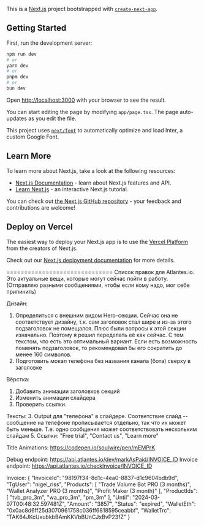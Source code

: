 This is a [Next.js](https://nextjs.org/) project bootstrapped with [`create-next-app`](https://github.com/vercel/next.js/tree/canary/packages/create-next-app).

## Getting Started

First, run the development server:

```bash
npm run dev
# or
yarn dev
# or
pnpm dev
# or
bun dev
```

Open [http://localhost:3000](http://localhost:3000) with your browser to see the result.

You can start editing the page by modifying `app/page.tsx`. The page auto-updates as you edit the file.

This project uses [`next/font`](https://nextjs.org/docs/basic-features/font-optimization) to automatically optimize and load Inter, a custom Google Font.

## Learn More

To learn more about Next.js, take a look at the following resources:

- [Next.js Documentation](https://nextjs.org/docs) - learn about Next.js features and API.
- [Learn Next.js](https://nextjs.org/learn) - an interactive Next.js tutorial.

You can check out [the Next.js GitHub repository](https://github.com/vercel/next.js/) - your feedback and contributions are welcome!

## Deploy on Vercel

The easiest way to deploy your Next.js app is to use the [Vercel Platform](https://vercel.com/new?utm_medium=default-template&filter=next.js&utm_source=create-next-app&utm_campaign=create-next-app-readme) from the creators of Next.js.

Check out our [Next.js deployment documentation](https://nextjs.org/docs/deployment) for more details.



==============================
Список правок для Atlantes.io.
Это актуальные вещи, которые могут сейчас пойти в работу.
(Отправляю разными сообщениями, чтобы если кому надо, мог себе припинить)

Дизайн:
1. Определиться с внешним видом Hero-секции.
Сейчас она не соответствует дизайну, т.к. сам заголовок стал шире и из-за этого подзаголовок не помещался. Плюс были вопросы к этой секции изначально. Поэтому я решил переделать её как сейчас. С тем текстом, что есть это оптимальный вариант. Если есть возможность поменять подзаголовок, то рекомендовал бы его сократить до менее 160 символов.
2. Подготовить мокап телефона без названия канала (бота) сверху в заголовке

Вёрстка:
1. Добавить анимации заголовков секций
2. Изменить анимации слайдера
3. Проверить ссылки. 

Тексты:
3. Output для "телефона" в слайдере. Соответствие слайд -- сообщение на телефоне прописывается отдельно, так что их может быть меньше. Т.е. одно сообщения может соответствовать нескольким слайдам
5. Ссылки: "Free trial", "Contact us", "Learn more"


Title Animations:
https://codepen.io/soulwire/pen/mEMPrK

Debug endpoint:  https://api.atlantes.io/dev/markAsPaid/INVOICE_ID 
Invoice endpoint: https://api.atlantes.io/checkInvoice/INVOICE_ID


Invoice:
{
    "InvoiceId": "98197f34-8d1c-4ea0-8837-d1c9604bdb9d",
    "TgUser": "nigel_riss",
    "Products": [
        "Trade Volume Bot PRO (3 months)",
        "Wallet Analyzer PRO (3 months)",
        "Profit Maker (3 month)"
    ],
    "ProductIds": [
        "tvb_pro_3m",
        "wa_pro_3m",
        "pm_3m"
    ],
    "Until": "2024-03-07T00:48:32.597481Z",
    "Amount": "3857",
    "Status": "expired",
    "WalletEth": "0x0ac8d6ff25d3070961758c036ff6818595ceabbf",
    "WalletTrc": "TAK64JKcUxubkbBAmKKVbBUnCJxBvP23fZ"
}

